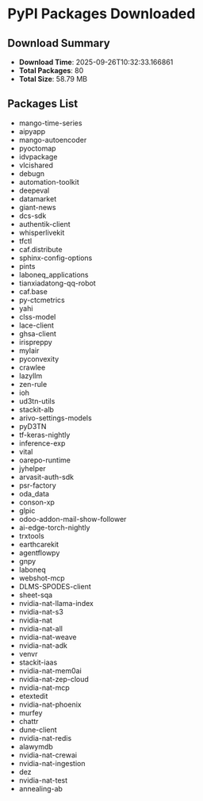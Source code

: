# PyPI Packages Downloaded

## Download Summary
- **Download Time**: 2025-09-26T10:32:33.166861
- **Total Packages**: 80
- **Total Size**: 58.79 MB

## Packages List
- mango-time-series
- aipyapp
- mango-autoencoder
- pyoctomap
- idvpackage
- vlcishared
- debugn
- automation-toolkit
- deepeval
- datamarket
- giant-news
- dcs-sdk
- authentik-client
- whisperlivekit
- tfctl
- caf.distribute
- sphinx-config-options
- pints
- laboneq_applications
- tianxiadatong-qq-robot
- caf.base
- py-ctcmetrics
- yahi
- clss-model
- lace-client
- ghsa-client
- irispreppy
- mylair
- pyconvexity
- crawlee
- lazyllm
- zen-rule
- ioh
- ud3tn-utils
- stackit-alb
- arivo-settings-models
- pyD3TN
- tf-keras-nightly
- inference-exp
- vital
- oarepo-runtime
- jyhelper
- arvasit-auth-sdk
- psr-factory
- oda_data
- conson-xp
- glpic
- odoo-addon-mail-show-follower
- ai-edge-torch-nightly
- trxtools
- earthcarekit
- agentflowpy
- gnpy
- laboneq
- webshot-mcp
- DLMS-SPODES-client
- sheet-sqa
- nvidia-nat-llama-index
- nvidia-nat-s3
- nvidia-nat
- nvidia-nat-all
- nvidia-nat-weave
- nvidia-nat-adk
- venvr
- stackit-iaas
- nvidia-nat-mem0ai
- nvidia-nat-zep-cloud
- nvidia-nat-mcp
- etextedit
- nvidia-nat-phoenix
- murfey
- chattr
- dune-client
- nvidia-nat-redis
- alawymdb
- nvidia-nat-crewai
- nvidia-nat-ingestion
- dez
- nvidia-nat-test
- annealing-ab
